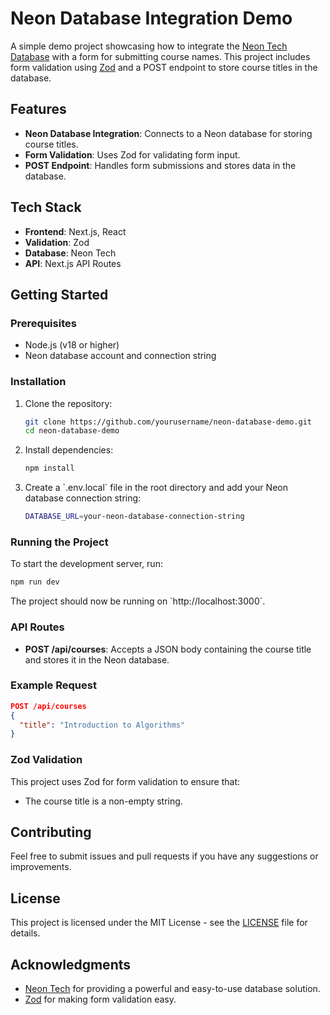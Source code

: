 
# Neon Database Integration Demo

A simple demo project showcasing how to integrate the [Neon Tech Database](https://neon.tech) with a form for submitting course names. This project includes form validation using [Zod](https://zod.dev) and a POST endpoint to store course titles in the database.

## Features

- **Neon Database Integration**: Connects to a Neon database for storing course titles.
- **Form Validation**: Uses Zod for validating form input.
- **POST Endpoint**: Handles form submissions and stores data in the database.

## Tech Stack

- **Frontend**: Next.js, React
- **Validation**: Zod
- **Database**: Neon Tech
- **API**: Next.js API Routes

## Getting Started

### Prerequisites

- Node.js (v18 or higher)
- Neon database account and connection string

### Installation

1. Clone the repository:

   ```bash
   git clone https://github.com/yourusername/neon-database-demo.git
   cd neon-database-demo
   ```

2. Install dependencies:

   ```bash
   npm install
   ```

3. Create a \`.env.local\` file in the root directory and add your Neon database connection string:

   ```bash
   DATABASE_URL=your-neon-database-connection-string
   ```

### Running the Project

To start the development server, run:

```bash
npm run dev
```

The project should now be running on \`http://localhost:3000\`.

### API Routes

- **POST /api/courses**: Accepts a JSON body containing the course title and stores it in the Neon database.

### Example Request

```json
POST /api/courses
{
  "title": "Introduction to Algorithms"
}
```

### Zod Validation

This project uses Zod for form validation to ensure that:

- The course title is a non-empty string.

## Contributing

Feel free to submit issues and pull requests if you have any suggestions or improvements.

## License

This project is licensed under the MIT License - see the [LICENSE](LICENSE) file for details.

## Acknowledgments

- [Neon Tech](https://neon.tech) for providing a powerful and easy-to-use database solution.
- [Zod](https://zod.dev) for making form validation easy.

